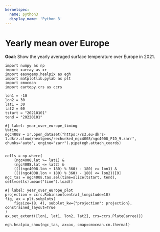 ```yaml
---
kernelspec:
  name: python3
  display_name: 'Python 3'
---
```


# Yearly mean over Europe

**Goal:** Show the yearly averaged surface temperature over Europe in 2021.

```{code-cell} python
import numpy as np
import xarray as xr
import easygems.healpix as egh
import matplotlib.pylab as plt
import cmocean
import cartopy.crs as ccrs
```

```{code-cell} python
lon1 = -10
lon2 = 30
lat1 = 30
lat2 = 60
tstart = "20210101"
tend = "20220101"
```

```{code-cell} python
#| label: year_over_europe_timing
%%time
ngc4008 = xr.open_dataset("https://s3.eu-dkrz-1.dkrz.cloud/nextgems/rechunked_ngc4008/ngc4008_P1D_9.zarr", chunks='auto', engine="zarr").pipe(egh.attach_coords)


cells = np.where(
    (ngc4008.lat >= lat1) &
    (ngc4008.lat <= lat2) &
    ((((ngc4008.lon + 180) % 360) - 180) >= lon1) &
    ((((ngc4008.lon + 180) % 360) - 180) <= lon2))[0]
ngc_tas = ngc4008.tas.sel(time=slice(tstart, tend), cell=cells).mean("time").load()
```

```{code-cell} python
#| label: year_over_europe_plot
projection = ccrs.Robinson(central_longitude=10)
fig, ax = plt.subplots(
    figsize=(8, 4), subplot_kw={"projection": projection}, constrained_layout=True
)
ax.set_extent([lon1, lat1, lon2, lat2], crs=ccrs.PlateCarree())

egh.healpix_show(ngc_tas, ax=ax, cmap=cmocean.cm.thermal)
```
